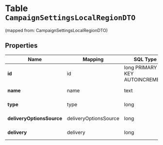 
# Table `CampaignSettingsLocalRegionDTO`
(mapped from: CampaignSettingsLocalRegionDTO)

## Properties
Name | Mapping | SQL Type | Default | Type | Description | Notes
---- | ------- | -------- | ------- | ---- | ----------- | -----
**id** | id | long PRIMARY KEY AUTOINCREMENT |  | **kotlin.Long** | Идентификатор региона. |  [optional]
**name** | name | text |  | **kotlin.String** | Название региона. |  [optional]
**type** | type | long |  | [**RegionType**](RegionType.md) |  |  [optional] [foreignkey]
**deliveryOptionsSource** | deliveryOptionsSource | long |  | [**CampaignSettingsScheduleSourceType**](CampaignSettingsScheduleSourceType.md) |  |  [optional] [foreignkey]
**delivery** | delivery | long |  | [**CampaignSettingsDeliveryDTO**](CampaignSettingsDeliveryDTO.md) |  |  [optional] [foreignkey]







